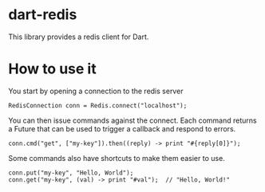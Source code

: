 # dart-redis

This library provides a redis client for Dart.

# How to use it

You start by opening a connection to the redis server

    RedisConnection conn = Redis.connect("localhost");

You can then issue commands against the connect. Each command returns a Future
that can be used to trigger a callback and respond to errors.

    conn.cmd("get", ["my-key"]).then((reply) -> print "#{reply[0]}");

Some commands also have shortcuts to make them easier to use.

    conn.put("my-key", "Hello, World");
    conn.get("my-key", (val) -> print "#val");	// "Hello, World!"

